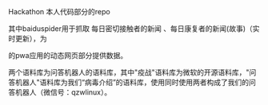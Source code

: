 Hackathon 本人代码部分的repo

其中baiduspider用于抓取 每日密切接触者的新闻 、每日康复者的新闻(故事)（实时更新），为

[weblfg]: https://gitee.com/weblfg/wuhan20200307

的pwa应用的动态网页部分提供数据。

两个语料库为问答机器人的语料库，其中"疫战"语料库为微软的开源语料库，"问答机器人"语料库为我们“病毒介绍”的语料库，使用同时使用两者构成了我们的问答机器人（微信号：qzwlinux）。
